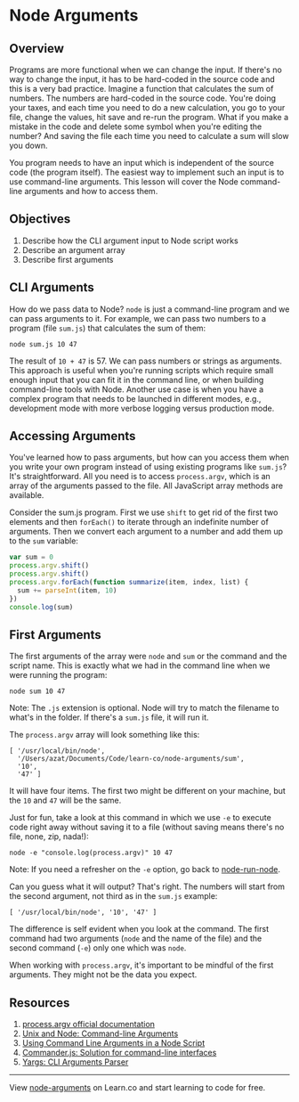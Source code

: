 # Node Arguments

## Overview

Programs are more functional when we can change the input. If there's no way to change the input, it has to be hard-coded in the source code and this is a very bad practice. Imagine a function that calculates the sum of numbers. The numbers are hard-coded in the source code. You're doing your taxes, and each time you need to do a new calculation, you go to your file, change the values, hit save and re-run the program. What if you make a mistake in the code and delete some symbol when you're editing the number? And saving the file each time you need to calculate a sum will slow you down.

You program needs to have an input which is independent of the source code (the program itself). The easiest way to implement such an input is to use command-line arguments. This lesson will cover the Node command-line arguments and how to access them.

## Objectives

1. Describe how the CLI argument input to Node script works
2. Describe an argument array
3. Describe first arguments

## CLI Arguments

How do we pass data to Node? `node` is just a command-line program and we can pass arguments to it. For example, we can pass two numbers to a program (file `sum.js`) that calculates the sum of them:

```
node sum.js 10 47
```

The result of `10 + 47` is 57. We can pass numbers or strings as arguments. This approach is useful when you're running scripts which require small enough input that you can fit it in the command line, or when building command-line tools with Node. Another use case is when you have a complex program that needs to be launched in different modes, e.g., development mode with more verbose logging versus production mode.

## Accessing Arguments

You've learned how to pass arguments, but how can you access them when you write your own program instead of using existing programs like `sum.js`? It's straightforward. All you need is to access `process.argv`, which is an array of the arguments passed to the file. All JavaScript array methods are available. 

Consider the sum.js program. First we use `shift` to get rid of the first two elements and then `forEach()` to iterate through an indefinite number of arguments. Then we convert each argument to a number and add them up to the `sum` variable:

```js
var sum = 0
process.argv.shift()
process.argv.shift()
process.argv.forEach(function summarize(item, index, list) {
  sum += parseInt(item, 10)
})
console.log(sum)
```

## First Arguments

The first arguments of the array were `node` and `sum` or the command and the script name. This is exactly what we had in the command line when we were running the program:

```
node sum 10 47
```

Note: The `.js` extension is optional. Node will try to match the filename to what's in the folder. If there's a `sum.js` file, it will run it.

The `process.argv` array will look something like this:

```
[ '/usr/local/bin/node',
  '/Users/azat/Documents/Code/learn-co/node-arguments/sum',
  '10',
  '47' ]
```

It will have four items. The first two might be different on your machine, but the `10` and `47` will be the same.

Just for fun, take a look at this command in which we use `-e` to execute code right away without saving it to a file (without saving means there's no file, none, zip, nada!):

```
node -e "console.log(process.argv)" 10 47
```

Note: If you need a refresher on the `-e` option, go back to [node-run-node](https://github.com/learn-co-curriculum/node-run-node).

Can you guess what it will output? That's right. The numbers will start from the second argument, not third as in the `sum.js` example:

```
[ '/usr/local/bin/node', '10', '47' ]
```

The difference is self evident when you look at the command. The first command had two arguments (`node` and the name of the file) and the second command (`-e`) only one which was `node`.

When working with `process.argv`, it's important to be mindful of the first arguments. They might not be the data you expect. 


## Resources

1. [process.argv official documentation](https://nodejs.org/docs/latest/api/process.html#process_process_argv)
1. [Unix and Node: Command-line Arguments](http://dailyjs.com/2012/03/01/unix-node-arguments)
2. [Using Command Line Arguments in a Node Script](http://justindavis.co/2014/11/24/using-command-line-arguments-in-a-node-script)
3. [Commander.js: Solution for command-line interfaces](https://github.com/tj/commander.js)
1. [Yargs: CLI Arguments Parser](http://yargs.js.org)


---

<p data-visibility='hidden'>View <a href='https://learn.co/lessons/node-arguments' title='node-arguments'>node-arguments</a> on Learn.co and start learning to code for free.</p>
